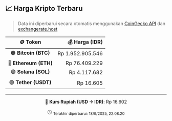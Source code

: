 

<!-- HARGA_KRIPTO -->
## 📈 Harga Kripto Terbaru

> Data ini diperbarui secara otomatis menggunakan [CoinGecko API](https://www.coingecko.com/) dan [exchangerate.host](https://exchangerate.host/)

<div align="center">

| 🪙 Token | 💰 Harga (IDR) |
|:------:|---------------:|
| 🟠 **Bitcoin (BTC)**   | Rp 1.952.905.546 |
| 🔵 **Ethereum (ETH)**  | Rp 76.409.229 |
| 🟣 **Solana (SOL)**    | Rp 4.117.682 |
| 🟢 **Tether (USDT)**   | Rp 16.605 |

---

💱 **Kurs Rupiah (USD → IDR)**: Rp 16.602

🕒 <sub>Terakhir diperbarui: 18/9/2025, 22.08.20</sub>

</div>
<!-- /HARGA_KRIPTO -->